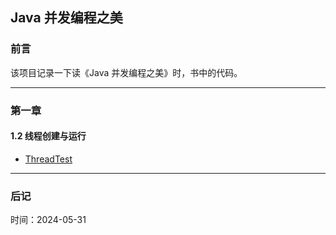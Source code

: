 ## Java 并发编程之美

### 前言
该项目记录一下读《Java 并发编程之美》时，书中的代码。

---

### 第一章
#### 1.2 线程创建与运行
* [ThreadTest](./src/chapter01/ThreadTest.java)

---

### 后记
时间：2024-05-31